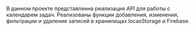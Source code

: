В данном проекте представленна реализация API для работы с календарем задач. Реализованы функции добавления, изменения, фильтрации и удаления записей в хранилищах locasStorage и Firebase.